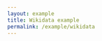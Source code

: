 ```yaml
---
layout: example
title: Wikidata example
permalink: /example/wikidata
---
```


<script type="text/javascript">//<![CDATA[
    window.onload=function(){
    function onWorkspaceMounted(workspace) {
        if (!workspace) { return; }
    
        const model = workspace.getModel();
            
        model.importLayout({        
            dataProvider: new Ontodia.SparqlDataProvider({
                endpointUrl: 'https://library-ontodia-org.herokuapp.com/wikidata',
                imagePropertyUris: [                
                    'http://www.wikidata.org/prop/direct/P18',
                    'http://www.wikidata.org/prop/direct/P154',
                ],
                queryMethod: Ontodia.SparqlQueryMethod.POST
            }, Ontodia.WikidataSettings),
        });
    }
    
    const props = {
        ref: onWorkspaceMounted,    
    };
    
    const container = document.getElementById('ontodia-container');
    ReactDOM.render(React.createElement(Ontodia.Workspace, props), container)

}//]]> 

</script>    

